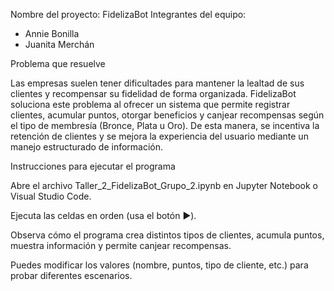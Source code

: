 Nombre del proyecto: FidelizaBot
Integrantes del equipo:
- Annie Bonilla
- Juanita Merchán

Problema que resuelve

Las empresas suelen tener dificultades para mantener la lealtad de sus clientes y recompensar su fidelidad de forma organizada.
FidelizaBot soluciona este problema al ofrecer un sistema que permite registrar clientes, acumular puntos, otorgar beneficios y canjear recompensas según el tipo de membresía (Bronce, Plata u Oro).
De esta manera, se incentiva la retención de clientes y se mejora la experiencia del usuario mediante un manejo estructurado de información.

Instrucciones para ejecutar el programa

Abre el archivo Taller_2_FidelizaBot_Grupo_2.ipynb en Jupyter Notebook o Visual Studio Code.

Ejecuta las celdas en orden (usa el botón ▶️).

Observa cómo el programa crea distintos tipos de clientes, acumula puntos, muestra información y permite canjear recompensas.

Puedes modificar los valores (nombre, puntos, tipo de cliente, etc.) para probar diferentes escenarios.
